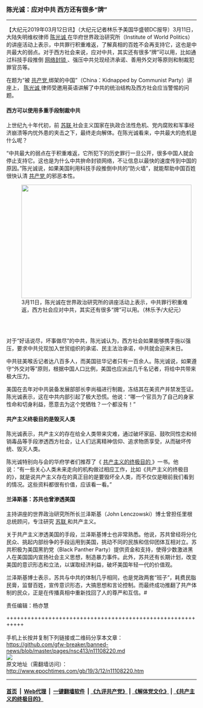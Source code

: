 ### 陈光诚：应对中共 西方还有很多“牌”
------------------------

<p>
 【大纪元2019年03月12日讯】（大纪元记者林乐予美国华盛顿DC报导）3月11日，大陆失明维权律师
 <a href="http://www.epochtimes.com/gb/tag/%E9%99%88%E5%85%89%E8%AF%9A.html">
  陈光诚
 </a>
 在华府世界政治研究所（Institute of World Politics）的讲座活动上表示，中共罪行积重难返，了解真相的百姓不会再支持它，这也是中共最大的弱点。对于西方社会来说，应对中共，其实还有很多“牌”可以用，比如通过科技手段推倒
 <a href="http://www.epochtimes.com/gb/tag/%E7%BD%91%E7%BB%9C%E5%B0%81%E9%94%81.html">
  网络封锁
 </a>
 、强压中共兑现经济承诺、善用外交对等原则和制裁犯罪官员等。
</p>
<p>
 在题为“被
 <a href="http://www.epochtimes.com/gb/tag/%E5%85%B1%E4%BA%A7%E5%85%9A.html">
  共产党
 </a>
 绑架的中国”（China：Kidnapped by Communist Party）讲座上，
 <a href="http://www.epochtimes.com/gb/tag/%E9%99%88%E5%85%89%E8%AF%9A.html">
  陈光诚
 </a>
 律师受邀用英语讲解了中共的统治结构及西方社会应当警惕的问题。
</p>
<h4>
 西方可以使用多重手段制裁中共
</h4>
<p>
 上世纪九十年代初，前
 <a href="http://www.epochtimes.com/gb/tag/%E8%8B%8F%E8%81%94.html">
  苏联
 </a>
 社会主义国家在执政合法性危机、党内腐败和军事经济崩溃等内忧外患的夹击之下，最终走向解体。在陈光诚看来，中共最大的危机是什么呢？
</p>
<p>
 “中共最大的弱点在于积重难返，它所犯下的历史罪行一旦公开，很多中国人就会停止支持它。这也是为什么中共拚命封锁网络，不让信息以最快的速度传到中国的原因。”陈光诚说，如果美国利用科技手段推倒中共的“防火墙”，就能帮助中国百姓很快认清
 <a href="http://www.epochtimes.com/gb/tag/%E5%85%B1%E4%BA%A7%E5%85%9A.html">
  共产党
 </a>
 的邪恶本性。
</p>
<figure class="wp-caption aligncenter" id="attachment_11108225" style="width: 450px">
 <a href="http://i.epochtimes.com/assets/uploads/2019/03/190312115910100699.jpg">
  <img alt="" class="wp-image-11108225 size-medium" height="300" src="http://i.epochtimes.com/assets/uploads/2019/03/190312115910100699-450x300.jpg" width="450"/>
 </a>
 <br/><figcaption class="wp-caption-text">
  3月11日，陈光诚在世界政治研究所的讲座活动上表示，中共罪行积重难返，西方社会应对中共，其实还有很多“牌”可以用。（林乐予/大纪元）
 </figcaption><br/>
</figure><br/>
<p>
 对于“好话说尽，坏事做尽”的中共，陈光诚认为，西方社会如果能够携手施以强压，要求中共兑现加入世贸组织的承诺、民主法治承诺，中共就会迎来末日。
</p>
<p>
 中共驻美喉舌记者达八百多人，而美国驻华记者只有一百余人。陈光诚说，如果遵守“外交对等”原则，根据中国人口比例，美国也应派出几千名记者，将给中共带来极大压力。
</p>
<p>
 美国在去年对中共装备发展部部长李尚福进行制裁，冻结其在美资产并禁发签证。陈光诚表示，这在中共内部引起了极大恐慌。他说：“哪一个官员为了自己的身家性命和切身利益，愿意去为这个党牺牲？一个都没有！”
</p>
<h4>
 共产主义终极目的是毁灭人类
</h4>
<p>
 陈光诚表示，共产主义的存在给全人类带来灾难，通过破坏家庭、鼓吹同性恋和倾销毒品等手段渗透西方社会，让人们远离精神信仰、追求物质享受，从而破坏传统、毁灭人类。
</p>
<p>
 陈光诚特别向与会的华府学者们推荐了《
 <a href="http://www.epochtimes.com/gb/tag/%E5%85%B1%E4%BA%A7%E4%B8%BB%E4%B9%89%E7%9A%84%E7%BB%88%E6%9E%81%E7%9B%AE%E7%9A%84.html">
  共产主义的终极目的
 </a>
 》一书。他说：“有一些关心人类未来走向的机构做过相应工作，比如《共产主义的终极目的》，就是说共产主义存在的真正目的是要毁坏全人类，而不仅仅是眼前我们看到的情况。这些资料都很有价值，应该看一看。”
</p>
<h4>
 兰泽斯基：苏共也曾渗透美国
</h4>
<p>
 主持讲座的世界政治研究所所长兰泽斯基（John Lenczowski）博士曾担任里根总统顾问，专注研究
 <a href="http://www.epochtimes.com/gb/tag/%E8%8B%8F%E8%81%94.html">
  苏联
 </a>
 和共产主义。
</p>
<p>
 关于共产主义渗透美国的手段，兰泽斯基博士也非常熟悉。他说，苏共曾经将分化民众、挑起内部纷争的手段运用到美国，挑动不同的民族和信仰团体互相对立。苏共积极为美国黑豹党（Black Panther Party）提供资金和支持，使得少数激进黑人在美国国内宣扬社会主义思想，制造暴力事件。此外，苏共还有长期计划，改变美国的意识形态和立法，以谋取经济利益，破坏美国年轻一代的价值观。
</p>
<p>
 兰泽斯基博士表示，苏共与中共的体制几乎相同，也是党政两套“班子”，耗费民脂民膏，监督百姓，宣传意识形态，大搞思想和言论控制。而最终成功推翻了共产体制的民众，正是在传播真相中重新找回了人的尊严和互信。#
</p>
<p>
 责任编辑：杨亦慧
</p>

+++++++++++++++++++++++++++++++++++++++++++++++++++++++++++<br/><br/>
手机上长按并复制下列链接或二维码分享本文章：<br/>
https://github.com/gfw-breaker/banned-news/blob/master/pages/nsc413/n11108220.md <br/>
<a href='https://github.com/gfw-breaker/banned-news/blob/master/pages/nsc413/n11108220.md'><img src='https://github.com/gfw-breaker/banned-news/blob/master/pages/nsc413/n11108220.md.png'/></a> <br/>
原文地址（需翻墙访问）：http://www.epochtimes.com/gb/19/3/12/n11108220.htm


------------------------
#### [首页](https://github.com/gfw-breaker/banned-news/blob/master/README.md) &nbsp;|&nbsp; [Web代理](https://github.com/labour-camp/helloworld) &nbsp;|&nbsp; [一键翻墙软件](https://github.com/gfw-breaker/nogfw/blob/master/README.md) &nbsp;| [《九评共产党》](https://github.com/gfw-breaker/9ping.md/blob/master/README.md#九评之一评共产党是什么) | [《解体党文化》](https://github.com/gfw-breaker/jtdwh.md/blob/master/README.md) | [《共产主义的终极目的》](https://github.com/gfw-breaker/gczydzjmd.md/blob/master/README.md)

